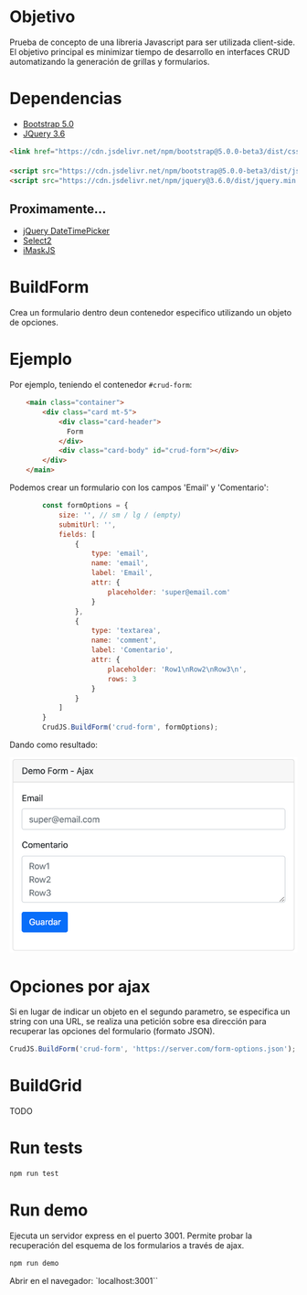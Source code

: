 # Objetivo

Prueba de concepto de una libreria Javascript para ser utilizada client-side.
El objetivo principal es minimizar tiempo de desarrollo en interfaces CRUD automatizando la generación de grillas y formularios.

# Dependencias

* [Bootstrap 5.0](https://getbootstrap.com/docs/5.0)
* [JQuery 3.6](https://api.jquery.com/)

```html
<link href="https://cdn.jsdelivr.net/npm/bootstrap@5.0.0-beta3/dist/css/bootstrap.min.css" rel="stylesheet" integrity="sha384-eOJMYsd53ii+scO/bJGFsiCZc+5NDVN2yr8+0RDqr0Ql0h+rP48ckxlpbzKgwra6" crossorigin="anonymous">

<script src="https://cdn.jsdelivr.net/npm/bootstrap@5.0.0-beta3/dist/js/bootstrap.bundle.min.js" integrity="sha384-JEW9xMcG8R+pH31jmWH6WWP0WintQrMb4s7ZOdauHnUtxwoG2vI5DkLtS3qm9Ekf" crossorigin="anonymous"></script>
<script src="https://cdn.jsdelivr.net/npm/jquery@3.6.0/dist/jquery.min.js" crossorigin="anonymous"></script>
```

## Proximamente...

* [jQuery DateTimePicker](https://github.com/xdan/datetimepicker)
* [Select2](https://select2.org/)
* [iMaskJS](https://imask.js.org/)

# BuildForm

Crea un formulario dentro deun  contenedor especifico utilizando un objeto de opciones.

# Ejemplo

Por ejemplo, teniendo el contenedor `#crud-form`:

```html
    <main class="container">
        <div class="card mt-5">
            <div class="card-header">
              Form
            </div>
            <div class="card-body" id="crud-form"></div>
        </div>
    </main>
```

Podemos crear un formulario con los campos 'Email' y 'Comentario':

```js
        const formOptions = {
            size: '', // sm / lg / (empty)
            submitUrl: '',
            fields: [
                {
                    type: 'email',
                    name: 'email',
                    label: 'Email',
                    attr: {
                        placeholder: 'super@email.com'
                    }
                },
                {
                    type: 'textarea',
                    name: 'comment',
                    label: 'Comentario',
                    attr: {
                        placeholder: 'Row1\nRow2\nRow3\n',
                        rows: 3
                    }
                }
            ]
        }
        CrudJS.BuildForm('crud-form', formOptions);
```

Dando como resultado:

![Captura de ejemplo](https://github.com/slecuona/crudjs/blob/main/example.png)


# Opciones por ajax

Si en lugar de indicar un objeto en el segundo parametro, se especifica un string con una URL, se realiza una petición sobre esa dirección para recuperar las opciones del formulario (formato JSON).

```js
CrudJS.BuildForm('crud-form', 'https://server.com/form-options.json');
```

# BuildGrid

TODO


# Run tests

```bash
npm run test
```

# Run demo

Ejecuta un servidor express en el puerto 3001.
Permite probar la recuperación del esquema de los formularios a través de ajax.

```bash
npm run demo
```

Abrir en el navegador: `localhost:3001``

